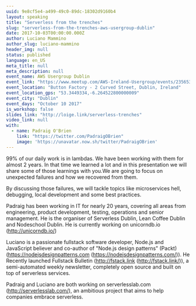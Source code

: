 ```yaml
---
uuid: 9e8cf5e4-a499-49c0-89dc-18302d9160b4
layout: speaking
title: "Serverless from the trenches"
slug: "serverless-from-the-trenches-aws-usergroup-dublin"
date: 2017-10-03T00:00:00.000Z
author: Luciano Mammino
author_slug: luciano-mammino
header_img: null
status: published
language: en_US
meta_title: null
meta_description: null
event_name: AWS Usergroup Dublin
event_link: "https://www.meetup.com/AWS-Ireland-Usergroup/events/235653352/"
event_location: "Button Factory - 2 Curved Street, Dublin, Ireland"
event_location_gps: "53.3449334,-6.264522800000009"
event_city: "Dublin"
event_days: "October 10 2017"
is_workshop: false
slides_link: "http://loige.link/serverless-trenches"
video_link: null
with:
  - name: Padraig O'Brien
    link: "https://twitter.com/PadraigOBrien"
    image: 'https://unavatar.now.sh/twitter/PadraigOBrien'
---
```


99% of our daily work is in lambdas. We have been working with them for almost 2 years. In that time we learned a lot and in this presentation we will share some of those learnings with you.We are going to focus on unexpected failures and how we recovered from them.

By discussing those failures, we will tackle topics like microservices hell, debugging, local development and some best practices.

Padraig has been working in IT for nearly 20 years, covering all areas from engineering, product development, testing, operations and senior management. He is the organiser of Serverless Dublin, Lean Coffee Dublin and Nodeschool Dublin. He is currently working on unicorndb.io (http://unicorndb.io/)

Luciano is a passionate fullstack software developer, Node.js and JavaScript believer and co-author of "Node.js design patterns" (Packt) (https://nodejsdesignpatterns.com (https://nodejsdesignpatterns.com/)). He Recently launched Fullstack Bulletin (http://fstack.link (http://fstack.link/)), a semi-automated weekly newsletter, completely open source and built on top of serverless services.

Padraig and Luciano are both working on serverlesslab.com (http://serverlesslab.com/), an ambitious project that aims to help companies embrace serverless.
